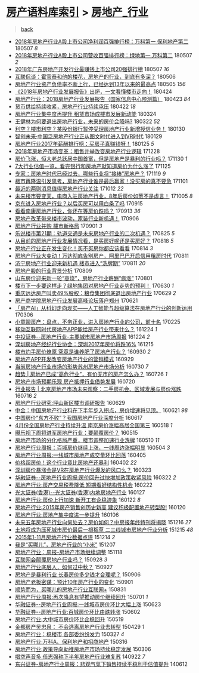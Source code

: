 [房产语料库索引](../../README.md)  > [房地产_行业](房地产_行业.md)
====
> [back](../README.md)

- [2018年房地产行业A股上市公司净利润百强排行榜：万科第一 保利地产第二](http://jkwz.applinzi.com/ittc/7100156314317751306.html#2018%E5%B9%B4%E6%88%BF%E5%9C%B0%E4%BA%A7%E8%A1%8C%E4%B8%9AA%E8%82%A1%E4%B8%8A%E5%B8%82%E5%85%AC%E5%8F%B8%E5%87%80%E5%88%A9%E6%B6%A6%E7%99%BE%E5%BC%BA%E6%8E%92%E8%A1%8C%E6%A6%9C%EF%BC%9A%E4%B8%87%E7%A7%91%E7%AC%AC%E4%B8%80+%E4%BF%9D%E5%88%A9%E5%9C%B0%E4%BA%A7%E7%AC%AC%E4%BA%8C) 180507 *8* 
- [2018年房地产行业A股上市公司营收百强排行榜：绿地第一 万科第二](http://jkwz.applinzi.com/ittc/7100156298660414481.html#2018%E5%B9%B4%E6%88%BF%E5%9C%B0%E4%BA%A7%E8%A1%8C%E4%B8%9AA%E8%82%A1%E4%B8%8A%E5%B8%82%E5%85%AC%E5%8F%B8%E8%90%A5%E6%94%B6%E7%99%BE%E5%BC%BA%E6%8E%92%E8%A1%8C%E6%A6%9C%EF%BC%9A%E7%BB%BF%E5%9C%B0%E7%AC%AC%E4%B8%80+%E4%B8%87%E7%A7%91%E7%AC%AC%E4%BA%8C) 180507 *2* 
- [2018年广东房地产开发行业最赚钱上市公司20强排行榜](http://jkwz.applinzi.com/ittc/7100156292826137610.html#2018%E5%B9%B4%E5%B9%BF%E4%B8%9C%E6%88%BF%E5%9C%B0%E4%BA%A7%E5%BC%80%E5%8F%91%E8%A1%8C%E4%B8%9A%E6%9C%80%E8%B5%9A%E9%92%B1%E4%B8%8A%E5%B8%82%E5%85%AC%E5%8F%B820%E5%BC%BA%E6%8E%92%E8%A1%8C%E6%A6%9C) 180507 *16* 
- [互联侃谈：霍官泰和他的楼花，房地产的行业，到底有多深？](http://jkwz.applinzi.com/ittc/7100123441678255110.html#%E4%BA%92%E8%81%94%E4%BE%83%E8%B0%88%EF%BC%9A%E9%9C%8D%E5%AE%98%E6%B3%B0%E5%92%8C%E4%BB%96%E7%9A%84%E6%A5%BC%E8%8A%B1%EF%BC%8C%E6%88%BF%E5%9C%B0%E4%BA%A7%E7%9A%84%E8%A1%8C%E4%B8%9A%EF%BC%8C%E5%88%B0%E5%BA%95%E6%9C%89%E5%A4%9A%E6%B7%B1%EF%BC%9F) 180506  
- [房地产行业资产负债率不断上行，已经达到13年以来的最高点](http://jkwz.applinzi.com/ittc/7099569419741299718.html#%E6%88%BF%E5%9C%B0%E4%BA%A7%E8%A1%8C%E4%B8%9A%E8%B5%84%E4%BA%A7%E8%B4%9F%E5%80%BA%E7%8E%87%E4%B8%8D%E6%96%AD%E4%B8%8A%E8%A1%8C%EF%BC%8C%E5%B7%B2%E7%BB%8F%E8%BE%BE%E5%88%B013%E5%B9%B4%E4%BB%A5%E6%9D%A5%E7%9A%84%E6%9C%80%E9%AB%98%E7%82%B9) 180505 *156* 
- [《2018年房地产行业发展报告》出炉，一文看懂楼市走向！](http://jkwz.applinzi.com/ittc/7095687277466616848.html#%E3%80%8A2018%E5%B9%B4%E6%88%BF%E5%9C%B0%E4%BA%A7%E8%A1%8C%E4%B8%9A%E5%8F%91%E5%B1%95%E6%8A%A5%E5%91%8A%E3%80%8B%E5%87%BA%E7%82%89%EF%BC%8C%E4%B8%80%E6%96%87%E7%9C%8B%E6%87%82%E6%A5%BC%E5%B8%82%E8%B5%B0%E5%90%91%EF%BC%81) 180424  
- [房地产行业：2018房地产行业发展报告（国家信息中心预测篇）](http://jkwz.applinzi.com/ittc/7095174466353234961.html#%E6%88%BF%E5%9C%B0%E4%BA%A7%E8%A1%8C%E4%B8%9A%EF%BC%9A2018%E6%88%BF%E5%9C%B0%E4%BA%A7%E8%A1%8C%E4%B8%9A%E5%8F%91%E5%B1%95%E6%8A%A5%E5%91%8A%EF%BC%88%E5%9B%BD%E5%AE%B6%E4%BF%A1%E6%81%AF%E4%B8%AD%E5%BF%83%E9%A2%84%E6%B5%8B%E7%AF%87%EF%BC%89) 180423 *84* 
- [货币供给持续收紧，房地产行业持续承压](http://jkwz.applinzi.com/ittc/7094745474202600465.html#%E8%B4%A7%E5%B8%81%E4%BE%9B%E7%BB%99%E6%8C%81%E7%BB%AD%E6%94%B6%E7%B4%A7%EF%BC%8C%E6%88%BF%E5%9C%B0%E4%BA%A7%E8%A1%8C%E4%B8%9A%E6%8C%81%E7%BB%AD%E6%89%BF%E5%8E%8B) 180422 *18* 
- [房地产行业集中度再提升 租赁市场成楼市发展新动能](http://jkwz.applinzi.com/ittc/7083998799536325639.html#%E6%88%BF%E5%9C%B0%E4%BA%A7%E8%A1%8C%E4%B8%9A%E9%9B%86%E4%B8%AD%E5%BA%A6%E5%86%8D%E6%8F%90%E5%8D%87+%E7%A7%9F%E8%B5%81%E5%B8%82%E5%9C%BA%E6%88%90%E6%A5%BC%E5%B8%82%E5%8F%91%E5%B1%95%E6%96%B0%E5%8A%A8%E8%83%BD) 180324  
- [王健林为何要退出房地产行业，未来的房价会降吗?](http://jkwz.applinzi.com/ittc/7083356648649524241.html#%E7%8E%8B%E5%81%A5%E6%9E%97%E4%B8%BA%E4%BD%95%E8%A6%81%E9%80%80%E5%87%BA%E6%88%BF%E5%9C%B0%E4%BA%A7%E8%A1%8C%E4%B8%9A%EF%BC%8C%E6%9C%AA%E6%9D%A5%E7%9A%84%E6%88%BF%E4%BB%B7%E4%BC%9A%E9%99%8D%E5%90%97%3F) 180322 *52* 
- [利空？楼市利空？某股份银行暂停受理房地产行业新增授信业务！](http://jkwz.applinzi.com/ittc/7064395777072170001.html#%E5%88%A9%E7%A9%BA%EF%BC%9F%E6%A5%BC%E5%B8%82%E5%88%A9%E7%A9%BA%EF%BC%9F%E6%9F%90%E8%82%A1%E4%BB%BD%E9%93%B6%E8%A1%8C%E6%9A%82%E5%81%9C%E5%8F%97%E7%90%86%E6%88%BF%E5%9C%B0%E4%BA%A7%E8%A1%8C%E4%B8%9A%E6%96%B0%E5%A2%9E%E6%8E%88%E4%BF%A1%E4%B8%9A%E5%8A%A1%EF%BC%81) 180130  
- [智创未来·中国泛房地产行业正从图文时代进入到VR时代](http://jkwz.applinzi.com/ittc/7063959563915494407.html#%E6%99%BA%E5%88%9B%E6%9C%AA%E6%9D%A5%C2%B7%E4%B8%AD%E5%9B%BD%E6%B3%9B%E6%88%BF%E5%9C%B0%E4%BA%A7%E8%A1%8C%E4%B8%9A%E6%AD%A3%E4%BB%8E%E5%9B%BE%E6%96%87%E6%97%B6%E4%BB%A3%E8%BF%9B%E5%85%A5%E5%88%B0VR%E6%97%B6%E4%BB%A3) 180129  
- [房地产行业2017年薪酬排行榜：买房子真赚钱呀！](http://jkwz.applinzi.com/ittc/7062578512475456519.html#%E6%88%BF%E5%9C%B0%E4%BA%A7%E8%A1%8C%E4%B8%9A2017%E5%B9%B4%E8%96%AA%E9%85%AC%E6%8E%92%E8%A1%8C%E6%A6%9C%EF%BC%9A%E4%B9%B0%E6%88%BF%E5%AD%90%E7%9C%9F%E8%B5%9A%E9%92%B1%E5%91%80%EF%BC%81) 180125 *5* 
- [2018年房地产市场变革：租售并举改变房地产行业逻辑](http://jkwz.applinzi.com/ittc/7052174117053137937.html#2018%E5%B9%B4%E6%88%BF%E5%9C%B0%E4%BA%A7%E5%B8%82%E5%9C%BA%E5%8F%98%E9%9D%A9%EF%BC%9A%E7%A7%9F%E5%94%AE%E5%B9%B6%E4%B8%BE%E6%94%B9%E5%8F%98%E6%88%BF%E5%9C%B0%E4%BA%A7%E8%A1%8C%E4%B8%9A%E9%80%BB%E8%BE%91) 171228  
- [房价飞涨，恒大老总跃居中国首富，但是房地产是暴利的行业吗？](http://jkwz.applinzi.com/ittc/7041710430815257616.html#%E6%88%BF%E4%BB%B7%E9%A3%9E%E6%B6%A8%EF%BC%8C%E6%81%92%E5%A4%A7%E8%80%81%E6%80%BB%E8%B7%83%E5%B1%85%E4%B8%AD%E5%9B%BD%E9%A6%96%E5%AF%8C%EF%BC%8C%E4%BD%86%E6%98%AF%E6%88%BF%E5%9C%B0%E4%BA%A7%E6%98%AF%E6%9A%B4%E5%88%A9%E7%9A%84%E8%A1%8C%E4%B8%9A%E5%90%97%EF%BC%9F) 171130 *1* 
- [7大行业估值一览，看完银行和房地产就知道房价为什么涨了](http://jkwz.applinzi.com/ittc/7039930843877868560.html#7%E5%A4%A7%E8%A1%8C%E4%B8%9A%E4%BC%B0%E5%80%BC%E4%B8%80%E8%A7%88%EF%BC%8C%E7%9C%8B%E5%AE%8C%E9%93%B6%E8%A1%8C%E5%92%8C%E6%88%BF%E5%9C%B0%E4%BA%A7%E5%B0%B1%E7%9F%A5%E9%81%93%E6%88%BF%E4%BB%B7%E4%B8%BA%E4%BB%80%E4%B9%88%E6%B6%A8%E4%BA%86) 171125  
- [专家：房地产时代已经过去，哪些行业将“接棒”房地产？](http://jkwz.applinzi.com/ittc/7037729755397358608.html#%E4%B8%93%E5%AE%B6%EF%BC%9A%E6%88%BF%E5%9C%B0%E4%BA%A7%E6%97%B6%E4%BB%A3%E5%B7%B2%E7%BB%8F%E8%BF%87%E5%8E%BB%EF%BC%8C%E5%93%AA%E4%BA%9B%E8%A1%8C%E4%B8%9A%E5%B0%86%E2%80%9C%E6%8E%A5%E6%A3%92%E2%80%9D%E6%88%BF%E5%9C%B0%E4%BA%A7%EF%BC%9F) 171119 *9* 
- [楼市再降温引发思考，房地产行业谁是最后赢家！没买房的真不要急](http://jkwz.applinzi.com/ittc/7031091197957899280.html#%E6%A5%BC%E5%B8%82%E5%86%8D%E9%99%8D%E6%B8%A9%E5%BC%95%E5%8F%91%E6%80%9D%E8%80%83%EF%BC%8C%E6%88%BF%E5%9C%B0%E4%BA%A7%E8%A1%8C%E4%B8%9A%E8%B0%81%E6%98%AF%E6%9C%80%E5%90%8E%E8%B5%A2%E5%AE%B6%EF%BC%81%E6%B2%A1%E4%B9%B0%E6%88%BF%E7%9A%84%E7%9C%9F%E4%B8%8D%E8%A6%81%E6%80%A5) 171101  
- [最近的两则消息值得房地产行业关注](http://jkwz.applinzi.com/ittc/7023535545542771728.html#%E6%9C%80%E8%BF%91%E7%9A%84%E4%B8%A4%E5%88%99%E6%B6%88%E6%81%AF%E5%80%BC%E5%BE%97%E6%88%BF%E5%9C%B0%E4%BA%A7%E8%A1%8C%E4%B8%9A%E5%85%B3%E6%B3%A8) 171012 *22* 
- [未来楼市要变天，电商入驻房地产行业，8年后房价如葱不是虚言！](http://jkwz.applinzi.com/ittc/7020896539902477329.html#%E6%9C%AA%E6%9D%A5%E6%A5%BC%E5%B8%82%E8%A6%81%E5%8F%98%E5%A4%A9%EF%BC%8C%E7%94%B5%E5%95%86%E5%85%A5%E9%A9%BB%E6%88%BF%E5%9C%B0%E4%BA%A7%E8%A1%8C%E4%B8%9A%EF%BC%8C8%E5%B9%B4%E5%90%8E%E6%88%BF%E4%BB%B7%E5%A6%82%E8%91%B1%E4%B8%8D%E6%98%AF%E8%99%9A%E8%A8%80%EF%BC%81) 171005 *8* 
- [京东进入房地产行业？以后买房可以用白条了吗](http://jkwz.applinzi.com/ittc/7013666929225761809.html#%E4%BA%AC%E4%B8%9C%E8%BF%9B%E5%85%A5%E6%88%BF%E5%9C%B0%E4%BA%A7%E8%A1%8C%E4%B8%9A%EF%BC%9F%E4%BB%A5%E5%90%8E%E4%B9%B0%E6%88%BF%E5%8F%AF%E4%BB%A5%E7%94%A8%E7%99%BD%E6%9D%A1%E4%BA%86%E5%90%97) 170915  
- [看看南康房地产行业，你还在等房价跌吗？](http://jkwz.applinzi.com/ittc/7012914298177979409.html#%E7%9C%8B%E7%9C%8B%E5%8D%97%E5%BA%B7%E6%88%BF%E5%9C%B0%E4%BA%A7%E8%A1%8C%E4%B8%9A%EF%BC%8C%E4%BD%A0%E8%BF%98%E5%9C%A8%E7%AD%89%E6%88%BF%E4%BB%B7%E8%B7%8C%E5%90%97%EF%BC%9F) 170913 *36* 
- [房地产改革带来楼市波动，家装行业新机遇！](http://jkwz.applinzi.com/ittc/7010234574582580240.html#%E6%88%BF%E5%9C%B0%E4%BA%A7%E6%94%B9%E9%9D%A9%E5%B8%A6%E6%9D%A5%E6%A5%BC%E5%B8%82%E6%B3%A2%E5%8A%A8%EF%BC%8C%E5%AE%B6%E8%A3%85%E8%A1%8C%E4%B8%9A%E6%96%B0%E6%9C%BA%E9%81%87%EF%BC%81) 170906  
- [房地产行业并购 楼市新格局](http://jkwz.applinzi.com/ittc/7008299391230936081.html#%E6%88%BF%E5%9C%B0%E4%BA%A7%E8%A1%8C%E4%B8%9A%E5%B9%B6%E8%B4%AD+%E6%A5%BC%E5%B8%82%E6%96%B0%E6%A0%BC%E5%B1%80) 170901 *3* 
- [乐说楼市第21期：轨道交通是未来房地产行业的二次机遇？](http://jkwz.applinzi.com/ittc/7005773262196573200.html#%E4%B9%90%E8%AF%B4%E6%A5%BC%E5%B8%82%E7%AC%AC21%E6%9C%9F%EF%BC%9A%E8%BD%A8%E9%81%93%E4%BA%A4%E9%80%9A%E6%98%AF%E6%9C%AA%E6%9D%A5%E6%88%BF%E5%9C%B0%E4%BA%A7%E8%A1%8C%E4%B8%9A%E7%9A%84%E4%BA%8C%E6%AC%A1%E6%9C%BA%E9%81%87%EF%BC%9F) 170825 *5* 
- [从目前的房地产行业发展情况看，是买房好呢还是买房好？](http://jkwz.applinzi.com/ittc/7003253060527457296.html#%E4%BB%8E%E7%9B%AE%E5%89%8D%E7%9A%84%E6%88%BF%E5%9C%B0%E4%BA%A7%E8%A1%8C%E4%B8%9A%E5%8F%91%E5%B1%95%E6%83%85%E5%86%B5%E7%9C%8B%EF%BC%8C%E6%98%AF%E4%B9%B0%E6%88%BF%E5%A5%BD%E5%91%A2%E8%BF%98%E6%98%AF%E4%B9%B0%E6%88%BF%E5%A5%BD%EF%BC%9F) 170818 *5* 
- [房地产行业正在发生变化！买不买房你都应该看看](http://jkwz.applinzi.com/ittc/7001723653769921552.html#%E6%88%BF%E5%9C%B0%E4%BA%A7%E8%A1%8C%E4%B8%9A%E6%AD%A3%E5%9C%A8%E5%8F%91%E7%94%9F%E5%8F%98%E5%8C%96%EF%BC%81%E4%B9%B0%E4%B8%8D%E4%B9%B0%E6%88%BF%E4%BD%A0%E9%83%BD%E5%BA%94%E8%AF%A5%E7%9C%8B%E7%9C%8B) 170814 *3* 
- [房地产行业大变动！万达彻底告别房产，阿里巴巴开启信用租房时代](http://jkwz.applinzi.com/ittc/7000565271046390801.html#%E6%88%BF%E5%9C%B0%E4%BA%A7%E8%A1%8C%E4%B8%9A%E5%A4%A7%E5%8F%98%E5%8A%A8%EF%BC%81%E4%B8%87%E8%BE%BE%E5%BD%BB%E5%BA%95%E5%91%8A%E5%88%AB%E6%88%BF%E4%BA%A7%EF%BC%8C%E9%98%BF%E9%87%8C%E5%B7%B4%E5%B7%B4%E5%BC%80%E5%90%AF%E4%BF%A1%E7%94%A8%E7%A7%9F%E6%88%BF%E6%97%B6%E4%BB%A3) 170811  
- [济宁房地产行业迎来新机遇 楼市进入“洗牌期”](http://jkwz.applinzi.com/ittc/7000474542408238096.html#%E6%B5%8E%E5%AE%81%E6%88%BF%E5%9C%B0%E4%BA%A7%E8%A1%8C%E4%B8%9A%E8%BF%8E%E6%9D%A5%E6%96%B0%E6%9C%BA%E9%81%87+%E6%A5%BC%E5%B8%82%E8%BF%9B%E5%85%A5%E2%80%9C%E6%B4%97%E7%89%8C%E6%9C%9F%E2%80%9D) 170811 *20* 
- [房地产股的行业背景分析](http://jkwz.applinzi.com/ittc/6999838288784131088.html#%E6%88%BF%E5%9C%B0%E4%BA%A7%E8%82%A1%E7%9A%84%E8%A1%8C%E4%B8%9A%E8%83%8C%E6%99%AF%E5%88%86%E6%9E%90) 170809  
- [山东房价迎来新一轮“高烧”，房地产行业薪酬“疯涨”](http://jkwz.applinzi.com/ittc/6996747956844495889.html#%E5%B1%B1%E4%B8%9C%E6%88%BF%E4%BB%B7%E8%BF%8E%E6%9D%A5%E6%96%B0%E4%B8%80%E8%BD%AE%E2%80%9C%E9%AB%98%E7%83%A7%E2%80%9D%EF%BC%8C%E6%88%BF%E5%9C%B0%E4%BA%A7%E8%A1%8C%E4%B8%9A%E8%96%AA%E9%85%AC%E2%80%9C%E7%96%AF%E6%B6%A8%E2%80%9D) 170801  
- [楼市下一步要这样走？绿地集团对房地产行业走势的预判！](http://jkwz.applinzi.com/ittc/6984904456058438660.html#%E6%A5%BC%E5%B8%82%E4%B8%8B%E4%B8%80%E6%AD%A5%E8%A6%81%E8%BF%99%E6%A0%B7%E8%B5%B0%EF%BC%9F%E7%BB%BF%E5%9C%B0%E9%9B%86%E5%9B%A2%E5%AF%B9%E6%88%BF%E5%9C%B0%E4%BA%A7%E8%A1%8C%E4%B8%9A%E8%B5%B0%E5%8A%BF%E7%9A%84%E9%A2%84%E5%88%A4%EF%BC%81) 170630 *1* 
- [重庆远达房产叫卖49%股权：粮食集团彻底退出房地产行业](http://jkwz.applinzi.com/ittc/6984712436580877316.html#%E9%87%8D%E5%BA%86%E8%BF%9C%E8%BE%BE%E6%88%BF%E4%BA%A7%E5%8F%AB%E5%8D%9649%25%E8%82%A1%E6%9D%83%EF%BC%9A%E7%B2%AE%E9%A3%9F%E9%9B%86%E5%9B%A2%E5%BD%BB%E5%BA%95%E9%80%80%E5%87%BA%E6%88%BF%E5%9C%B0%E4%BA%A7%E8%A1%8C%E4%B8%9A) 170629 *2* 
- [房产商学院房地产行业发展高峰论坛落户郑州](http://jkwz.applinzi.com/ittc/6981672627499172869.html#%E6%88%BF%E4%BA%A7%E5%95%86%E5%AD%A6%E9%99%A2%E6%88%BF%E5%9C%B0%E4%BA%A7%E8%A1%8C%E4%B8%9A%E5%8F%91%E5%B1%95%E9%AB%98%E5%B3%B0%E8%AE%BA%E5%9D%9B%E8%90%BD%E6%88%B7%E9%83%91%E5%B7%9E) 170621  
- [「房产AI」从科幻走向现实——人工智能与超级算法在房地产行业的创新运用](http://jkwz.applinzi.com/ittc/6941999133064954885.html#%E3%80%8C%E6%88%BF%E4%BA%A7AI%E3%80%8D%E4%BB%8E%E7%A7%91%E5%B9%BB%E8%B5%B0%E5%90%91%E7%8E%B0%E5%AE%9E%E2%80%94%E2%80%94%E4%BA%BA%E5%B7%A5%E6%99%BA%E8%83%BD%E4%B8%8E%E8%B6%85%E7%BA%A7%E7%AE%97%E6%B3%95%E5%9C%A8%E6%88%BF%E5%9C%B0%E4%BA%A7%E8%A1%8C%E4%B8%9A%E7%9A%84%E5%88%9B%E6%96%B0%E8%BF%90%E7%94%A8) 170306  
- [小童聊房产：盘点，不务正业，进入房地产行业的公司，前十名](http://jkwz.applinzi.com/ittc/6938683653340267525.html#%E5%B0%8F%E7%AB%A5%E8%81%8A%E6%88%BF%E4%BA%A7%EF%BC%9A%E7%9B%98%E7%82%B9%EF%BC%8C%E4%B8%8D%E5%8A%A1%E6%AD%A3%E4%B8%9A%EF%BC%8C%E8%BF%9B%E5%85%A5%E6%88%BF%E5%9C%B0%E4%BA%A7%E8%A1%8C%E4%B8%9A%E7%9A%84%E5%85%AC%E5%8F%B8%EF%BC%8C%E5%89%8D%E5%8D%81%E5%90%8D) 170225  
- [移动互联网时代房地产APP能给房产行业带来什么？](http://jkwz.applinzi.com/ittc/6915153845293679621.html#%E7%A7%BB%E5%8A%A8%E4%BA%92%E8%81%94%E7%BD%91%E6%97%B6%E4%BB%A3%E6%88%BF%E5%9C%B0%E4%BA%A7APP%E8%83%BD%E7%BB%99%E6%88%BF%E4%BA%A7%E8%A1%8C%E4%B8%9A%E5%B8%A6%E6%9D%A5%E4%BB%80%E4%B9%88%EF%BC%9F) 161224 *1* 
- [中投证券--房地产行业-主要城市房地产市场周报](http://jkwz.applinzi.com/ittc/6915150392546821125.html#%E4%B8%AD%E6%8A%95%E8%AF%81%E5%88%B8--%E6%88%BF%E5%9C%B0%E4%BA%A7%E8%A1%8C%E4%B8%9A-%E4%B8%BB%E8%A6%81%E5%9F%8E%E5%B8%82%E6%88%BF%E5%9C%B0%E4%BA%A7%E5%B8%82%E5%9C%BA%E5%91%A8%E6%8A%A5) 161224 *2* 
- [深圳房地产经纪行业协会：深圳2017年房价将跌16%](http://jkwz.applinzi.com/ittc/6911974868605469701.html#%E6%B7%B1%E5%9C%B3%E6%88%BF%E5%9C%B0%E4%BA%A7%E7%BB%8F%E7%BA%AA%E8%A1%8C%E4%B8%9A%E5%8D%8F%E4%BC%9A%EF%BC%9A%E6%B7%B1%E5%9C%B32017%E5%B9%B4%E6%88%BF%E4%BB%B7%E5%B0%86%E8%B7%8C16%25) 161215  
- [楼市灼手房价燎原 究竟是谁养肥了房地产行业？](http://jkwz.applinzi.com/ittc/6883686136295195653.html#%E6%A5%BC%E5%B8%82%E7%81%BC%E6%89%8B%E6%88%BF%E4%BB%B7%E7%87%8E%E5%8E%9F+%E7%A9%B6%E7%AB%9F%E6%98%AF%E8%B0%81%E5%85%BB%E8%82%A5%E4%BA%86%E6%88%BF%E5%9C%B0%E4%BA%A7%E8%A1%8C%E4%B8%9A%EF%BC%9F) 160930 *2* 
- [房地产APP开发改变房地产行业的营销模式](http://jkwz.applinzi.com/ittc/6883309696928187397.html#%E6%88%BF%E5%9C%B0%E4%BA%A7APP%E5%BC%80%E5%8F%91%E6%94%B9%E5%8F%98%E6%88%BF%E5%9C%B0%E4%BA%A7%E8%A1%8C%E4%B8%9A%E7%9A%84%E8%90%A5%E9%94%80%E6%A8%A1%E5%BC%8F) 160929  
- [当前房地产行业市场的形势苏州房地产市场分析](http://jkwz.applinzi.com/ittc/6860676327392412676.html#%E5%BD%93%E5%89%8D%E6%88%BF%E5%9C%B0%E4%BA%A7%E8%A1%8C%E4%B8%9A%E5%B8%82%E5%9C%BA%E7%9A%84%E5%BD%A2%E5%8A%BF%E8%8B%8F%E5%B7%9E%E6%88%BF%E5%9C%B0%E4%BA%A7%E5%B8%82%E5%9C%BA%E5%88%86%E6%9E%90) 160730 *7* 
- [趋势 | 房地产已成“高危行业”，有价无市的房产怎么办？](http://jkwz.applinzi.com/ittc/6859050534849479684.html#%E8%B6%8B%E5%8A%BF+%7C+%E6%88%BF%E5%9C%B0%E4%BA%A7%E5%B7%B2%E6%88%90%E2%80%9C%E9%AB%98%E5%8D%B1%E8%A1%8C%E4%B8%9A%E2%80%9D%EF%BC%8C%E6%9C%89%E4%BB%B7%E6%97%A0%E5%B8%82%E7%9A%84%E6%88%BF%E4%BA%A7%E6%80%8E%E4%B9%88%E5%8A%9E%EF%BC%9F) 160726 *1* 
- [房地产市场预期乐观 房产抵押行业借势发展](http://jkwz.applinzi.com/ittc/6856966563978281988.html#%E6%88%BF%E5%9C%B0%E4%BA%A7%E5%B8%82%E5%9C%BA%E9%A2%84%E6%9C%9F%E4%B9%90%E8%A7%82+%E6%88%BF%E4%BA%A7%E6%8A%B5%E6%8A%BC%E8%A1%8C%E4%B8%9A%E5%80%9F%E5%8A%BF%E5%8F%91%E5%B1%95) 160720  
- [行业报告 | 北京房地产市场未来观察：二手房机会、区域发展与房价涨跌](http://jkwz.applinzi.com/ittc/6855491534551778309.html#%E8%A1%8C%E4%B8%9A%E6%8A%A5%E5%91%8A+%7C+%E5%8C%97%E4%BA%AC%E6%88%BF%E5%9C%B0%E4%BA%A7%E5%B8%82%E5%9C%BA%E6%9C%AA%E6%9D%A5%E8%A7%82%E5%AF%9F%EF%BC%9A%E4%BA%8C%E6%89%8B%E6%88%BF%E6%9C%BA%E4%BC%9A%E3%80%81%E5%8C%BA%E5%9F%9F%E5%8F%91%E5%B1%95%E4%B8%8E%E6%88%BF%E4%BB%B7%E6%B6%A8%E8%B7%8C) 160716 *2* 
- [房地产行业研究:坪山新区楼市调研报告](http://jkwz.applinzi.com/ittc/6849135104395576325.html#%E6%88%BF%E5%9C%B0%E4%BA%A7%E8%A1%8C%E4%B8%9A%E7%A0%94%E7%A9%B6%3A%E5%9D%AA%E5%B1%B1%E6%96%B0%E5%8C%BA%E6%A5%BC%E5%B8%82%E8%B0%83%E7%A0%94%E6%8A%A5%E5%91%8A) 160629  
- [中金：中国房地产行业料在下半年步入拐点，房价增速将见顶。](http://jkwz.applinzi.com/ittc/6846107426323170308.html#%E4%B8%AD%E9%87%91%EF%BC%9A%E4%B8%AD%E5%9B%BD%E6%88%BF%E5%9C%B0%E4%BA%A7%E8%A1%8C%E4%B8%9A%E6%96%99%E5%9C%A8%E4%B8%8B%E5%8D%8A%E5%B9%B4%E6%AD%A5%E5%85%A5%E6%8B%90%E7%82%B9%EF%BC%8C%E6%88%BF%E4%BB%B7%E5%A2%9E%E9%80%9F%E5%B0%86%E8%A7%81%E9%A1%B6%E3%80%82) 160621 *98* 
- [中国房价“东方不败”？我国房地产行业深度分析](http://jkwz.applinzi.com/ittc/6844616282812711941.html#%E4%B8%AD%E5%9B%BD%E6%88%BF%E4%BB%B7%E2%80%9C%E4%B8%9C%E6%96%B9%E4%B8%8D%E8%B4%A5%E2%80%9D%EF%BC%9F%E6%88%91%E5%9B%BD%E6%88%BF%E5%9C%B0%E4%BA%A7%E8%A1%8C%E4%B8%9A%E6%B7%B1%E5%BA%A6%E5%88%86%E6%9E%90) 160617  
- [4月份全国房地产行业持续升温 南京房价涨幅高居全国第三](http://jkwz.applinzi.com/ittc/6833560553314059268.html#4%E6%9C%88%E4%BB%BD%E5%85%A8%E5%9B%BD%E6%88%BF%E5%9C%B0%E4%BA%A7%E8%A1%8C%E4%B8%9A%E6%8C%81%E7%BB%AD%E5%8D%87%E6%B8%A9+%E5%8D%97%E4%BA%AC%E6%88%BF%E4%BB%B7%E6%B6%A8%E5%B9%85%E9%AB%98%E5%B1%85%E5%85%A8%E5%9B%BD%E7%AC%AC%E4%B8%89) 160518 *1* 
- [曝乐视下周将进军房地产行业：要颠覆房价？](http://jkwz.applinzi.com/ittc/6832491789743047685.html#%E6%9B%9D%E4%B9%90%E8%A7%86%E4%B8%8B%E5%91%A8%E5%B0%86%E8%BF%9B%E5%86%9B%E6%88%BF%E5%9C%B0%E4%BA%A7%E8%A1%8C%E4%B8%9A%EF%BC%9A%E8%A6%81%E9%A2%A0%E8%A6%86%E6%88%BF%E4%BB%B7%EF%BC%9F) 160515  
- [房地产市场的分化格局严重，楼市调整加速行业洗牌](http://jkwz.applinzi.com/ittc/6830543288947704836.html#%E6%88%BF%E5%9C%B0%E4%BA%A7%E5%B8%82%E5%9C%BA%E7%9A%84%E5%88%86%E5%8C%96%E6%A0%BC%E5%B1%80%E4%B8%A5%E9%87%8D%EF%BC%8C%E6%A5%BC%E5%B8%82%E8%B0%83%E6%95%B4%E5%8A%A0%E9%80%9F%E8%A1%8C%E4%B8%9A%E6%B4%97%E7%89%8C) 160510 *11* 
- [房地产行业周报：百城房价继续上涨，一线周边涨幅明显](http://jkwz.applinzi.com/ittc/6828363685088986117.html#%E6%88%BF%E5%9C%B0%E4%BA%A7%E8%A1%8C%E4%B8%9A%E5%91%A8%E6%8A%A5%EF%BC%9A%E7%99%BE%E5%9F%8E%E6%88%BF%E4%BB%B7%E7%BB%A7%E7%BB%AD%E4%B8%8A%E6%B6%A8%EF%BC%8C%E4%B8%80%E7%BA%BF%E5%91%A8%E8%BE%B9%E6%B6%A8%E5%B9%85%E6%98%8E%E6%98%BE) 160504 *3* 
- [房地产行业周报:一线城市房地产成交量环比回落](http://jkwz.applinzi.com/ittc/6817652791795254277.html#%E6%88%BF%E5%9C%B0%E4%BA%A7%E8%A1%8C%E4%B8%9A%E5%91%A8%E6%8A%A5%3A%E4%B8%80%E7%BA%BF%E5%9F%8E%E5%B8%82%E6%88%BF%E5%9C%B0%E4%BA%A7%E6%88%90%E4%BA%A4%E9%87%8F%E7%8E%AF%E6%AF%94%E5%9B%9E%E8%90%BD) 160405  
- [价格超房价！这个行业竟比房地产还暴利](http://jkwz.applinzi.com/ittc/6816476429571064837.html#%E4%BB%B7%E6%A0%BC%E8%B6%85%E6%88%BF%E4%BB%B7%EF%BC%81%E8%BF%99%E4%B8%AA%E8%A1%8C%E4%B8%9A%E7%AB%9F%E6%AF%94%E6%88%BF%E5%9C%B0%E4%BA%A7%E8%BF%98%E6%9A%B4%E5%88%A9) 160402 *22* 
- [深圳房价暴涨会是VR在房地产行业爆发的风口么？](http://jkwz.applinzi.com/ittc/6812814229711094789.html#%E6%B7%B1%E5%9C%B3%E6%88%BF%E4%BB%B7%E6%9A%B4%E6%B6%A8%E4%BC%9A%E6%98%AFVR%E5%9C%A8%E6%88%BF%E5%9C%B0%E4%BA%A7%E8%A1%8C%E4%B8%9A%E7%88%86%E5%8F%91%E7%9A%84%E9%A3%8E%E5%8F%A3%E4%B9%88%EF%BC%9F) 160323  
- [华融证券--房地产行业周报:房价回升过快增加政策收紧风险](http://jkwz.applinzi.com/ittc/6812461507132523525.html#%E5%8D%8E%E8%9E%8D%E8%AF%81%E5%88%B8--%E6%88%BF%E5%9C%B0%E4%BA%A7%E8%A1%8C%E4%B8%9A%E5%91%A8%E6%8A%A5%3A%E6%88%BF%E4%BB%B7%E5%9B%9E%E5%8D%87%E8%BF%87%E5%BF%AB%E5%A2%9E%E5%8A%A0%E6%94%BF%E7%AD%96%E6%94%B6%E7%B4%A7%E9%A3%8E%E9%99%A9) 160322 *2* 
- [房地产行业:房产交易税费降低 短期看好结构性机会](http://jkwz.applinzi.com/ittc/6801716308844479492.html#%E6%88%BF%E5%9C%B0%E4%BA%A7%E8%A1%8C%E4%B8%9A%3A%E6%88%BF%E4%BA%A7%E4%BA%A4%E6%98%93%E7%A8%8E%E8%B4%B9%E9%99%8D%E4%BD%8E+%E7%9F%AD%E6%9C%9F%E7%9C%8B%E5%A5%BD%E7%BB%93%E6%9E%84%E6%80%A7%E6%9C%BA%E4%BC%9A) 160222  
- [光大证券(香港)--光大证券(香港)内地房地产行业](http://jkwz.applinzi.com/ittc/6791935258501055492.html#%E5%85%89%E5%A4%A7%E8%AF%81%E5%88%B8%28%E9%A6%99%E6%B8%AF%29--%E5%85%89%E5%A4%A7%E8%AF%81%E5%88%B8%28%E9%A6%99%E6%B8%AF%29%E5%86%85%E5%9C%B0%E6%88%BF%E5%9C%B0%E4%BA%A7%E8%A1%8C%E4%B8%9A) 160127  
- [房地产行业:房价上行加速 新开工有企稳迹象](http://jkwz.applinzi.com/ittc/6790165849096848389.html#%E6%88%BF%E5%9C%B0%E4%BA%A7%E8%A1%8C%E4%B8%9A%3A%E6%88%BF%E4%BB%B7%E4%B8%8A%E8%A1%8C%E5%8A%A0%E9%80%9F+%E6%96%B0%E5%BC%80%E5%B7%A5%E6%9C%89%E4%BC%81%E7%A8%B3%E8%BF%B9%E8%B1%A1) 160122 *8* 
- [房地产行业:2015年房产销售创历史新高,建议积极配置地产转型股!](http://jkwz.applinzi.com/ittc/6789436467801752580.html#%E6%88%BF%E5%9C%B0%E4%BA%A7%E8%A1%8C%E4%B8%9A%3A2015%E5%B9%B4%E6%88%BF%E4%BA%A7%E9%94%80%E5%94%AE%E5%88%9B%E5%8E%86%E5%8F%B2%E6%96%B0%E9%AB%98%2C%E5%BB%BA%E8%AE%AE%E7%A7%AF%E6%9E%81%E9%85%8D%E7%BD%AE%E5%9C%B0%E4%BA%A7%E8%BD%AC%E5%9E%8B%E8%82%A1%21) 160120  
- [房地产行业:房地产集中度进一步提升](http://jkwz.applinzi.com/ittc/6784227848017675269.html#%E6%88%BF%E5%9C%B0%E4%BA%A7%E8%A1%8C%E4%B8%9A%3A%E6%88%BF%E5%9C%B0%E4%BA%A7%E9%9B%86%E4%B8%AD%E5%BA%A6%E8%BF%9B%E4%B8%80%E6%AD%A5%E6%8F%90%E5%8D%87) 160106  
- [未来五年房地产行业向何处去？房价如何？中房报年终特刊将揭晓](http://jkwz.applinzi.com/ittc/6776451492475307012.html#%E6%9C%AA%E6%9D%A5%E4%BA%94%E5%B9%B4%E6%88%BF%E5%9C%B0%E4%BA%A7%E8%A1%8C%E4%B8%9A%E5%90%91%E4%BD%95%E5%A4%84%E5%8E%BB%EF%BC%9F%E6%88%BF%E4%BB%B7%E5%A6%82%E4%BD%95%EF%BC%9F%E4%B8%AD%E6%88%BF%E6%8A%A5%E5%B9%B4%E7%BB%88%E7%89%B9%E5%88%8A%E5%B0%86%E6%8F%AD%E6%99%93) 151216 *27* 
- [土地将成为压死城市房价最后一根稻草 二三线城市房地产行业分析](http://jkwz.applinzi.com/ittc/6776010472402977797.html#%E5%9C%9F%E5%9C%B0%E5%B0%86%E6%88%90%E4%B8%BA%E5%8E%8B%E6%AD%BB%E5%9F%8E%E5%B8%82%E6%88%BF%E4%BB%B7%E6%9C%80%E5%90%8E%E4%B8%80%E6%A0%B9%E7%A8%BB%E8%8D%89+%E4%BA%8C%E4%B8%89%E7%BA%BF%E5%9F%8E%E5%B8%82%E6%88%BF%E5%9C%B0%E4%BA%A7%E8%A1%8C%E4%B8%9A%E5%88%86%E6%9E%90) 151215 *48* 
- [2015年1-11月房地产行业数据点评](http://jkwz.applinzi.com/ittc/6775722477133235204.html#2015%E5%B9%B41-11%E6%9C%88%E6%88%BF%E5%9C%B0%E4%BA%A7%E8%A1%8C%E4%B8%9A%E6%95%B0%E6%8D%AE%E7%82%B9%E8%AF%84) 151214 *2* 
- [我是“买哪儿”，房地产行业的“小米”](http://jkwz.applinzi.com/ittc/6773071873260913668.html#%E6%88%91%E6%98%AF%E2%80%9C%E4%B9%B0%E5%93%AA%E5%84%BF%E2%80%9D%EF%BC%8C%E6%88%BF%E5%9C%B0%E4%BA%A7%E8%A1%8C%E4%B8%9A%E7%9A%84%E2%80%9C%E5%B0%8F%E7%B1%B3%E2%80%9D) 151207  
- [房地产行业：周报-房地产市场继续调整](http://jkwz.applinzi.com/ittc/6765962377988408324.html#%E6%88%BF%E5%9C%B0%E4%BA%A7%E8%A1%8C%E4%B8%9A%EF%BC%9A%E5%91%A8%E6%8A%A5-%E6%88%BF%E5%9C%B0%E4%BA%A7%E5%B8%82%E5%9C%BA%E7%BB%A7%E7%BB%AD%E8%B0%83%E6%95%B4) 151118  
- [互联网会颠覆房地产行业吗？](http://jkwz.applinzi.com/ittc/6747050939913012228.html#%E4%BA%92%E8%81%94%E7%BD%91%E4%BC%9A%E9%A2%A0%E8%A6%86%E6%88%BF%E5%9C%B0%E4%BA%A7%E8%A1%8C%E4%B8%9A%E5%90%97%EF%BC%9F) 150928 *3* 
- [房地产行业底层人，如何过中秋？](http://jkwz.applinzi.com/ittc/6746860526833042437.html#%E6%88%BF%E5%9C%B0%E4%BA%A7%E8%A1%8C%E4%B8%9A%E5%BA%95%E5%B1%82%E4%BA%BA%EF%BC%8C%E5%A6%82%E4%BD%95%E8%BF%87%E4%B8%AD%E7%A7%8B%EF%BC%9F) 150927  
- [房地产是暴利行业 长春房价多少钱才合理呢？](http://jkwz.applinzi.com/ittc/6738873498276168709.html#%E6%88%BF%E5%9C%B0%E4%BA%A7%E6%98%AF%E6%9A%B4%E5%88%A9%E8%A1%8C%E4%B8%9A+%E9%95%BF%E6%98%A5%E6%88%BF%E4%BB%B7%E5%A4%9A%E5%B0%91%E9%92%B1%E6%89%8D%E5%90%88%E7%90%86%E5%91%A2%EF%BC%9F) 150906  
- [房地产老板密谋：预计10年房产行业的变化](http://jkwz.applinzi.com/ittc/6737086834829526021.html#%E6%88%BF%E5%9C%B0%E4%BA%A7%E8%80%81%E6%9D%BF%E5%AF%86%E8%B0%8B%EF%BC%9A%E9%A2%84%E8%AE%A110%E5%B9%B4%E6%88%BF%E4%BA%A7%E8%A1%8C%E4%B8%9A%E7%9A%84%E5%8F%98%E5%8C%96) 150901  
- [顺势而为，买哪儿的房地产行业互联网+](http://jkwz.applinzi.com/ittc/6736708534109717509.html#%E9%A1%BA%E5%8A%BF%E8%80%8C%E4%B8%BA%EF%BC%8C%E4%B9%B0%E5%93%AA%E5%84%BF%E7%9A%84%E6%88%BF%E5%9C%B0%E4%BA%A7%E8%A1%8C%E4%B8%9A%E4%BA%92%E8%81%94%E7%BD%91%2B) 150831  
- [房地产行业周报:再次降息有望推动房价继续回升](http://jkwz.applinzi.com/ittc/547650611425785691.html#%E6%88%BF%E5%9C%B0%E4%BA%A7%E8%A1%8C%E4%B8%9A%E5%91%A8%E6%8A%A5%3A%E5%86%8D%E6%AC%A1%E9%99%8D%E6%81%AF%E6%9C%89%E6%9C%9B%E6%8E%A8%E5%8A%A8%E6%88%BF%E4%BB%B7%E7%BB%A7%E7%BB%AD%E5%9B%9E%E5%8D%87) 150701 *1* 
- [华融证券--房地产行业周报:一线城市房价环比大幅上涨](http://jkwz.applinzi.com/ittc/547650611423417266.html#%E5%8D%8E%E8%9E%8D%E8%AF%81%E5%88%B8--%E6%88%BF%E5%9C%B0%E4%BA%A7%E8%A1%8C%E4%B8%9A%E5%91%A8%E6%8A%A5%3A%E4%B8%80%E7%BA%BF%E5%9F%8E%E5%B8%82%E6%88%BF%E4%BB%B7%E7%8E%AF%E6%AF%94%E5%A4%A7%E5%B9%85%E4%B8%8A%E6%B6%A8) 150623  
- [华融证券--房地产行业:百城房价环比由跌转涨](http://jkwz.applinzi.com/ittc/547650611417102756.html#%E5%8D%8E%E8%9E%8D%E8%AF%81%E5%88%B8--%E6%88%BF%E5%9C%B0%E4%BA%A7%E8%A1%8C%E4%B8%9A%3A%E7%99%BE%E5%9F%8E%E6%88%BF%E4%BB%B7%E7%8E%AF%E6%AF%94%E7%94%B1%E8%B7%8C%E8%BD%AC%E6%B6%A8) 150602  
- [房地产行业:大中城市房价环比企稳回升](http://jkwz.applinzi.com/ittc/547650611411561700.html#%E6%88%BF%E5%9C%B0%E4%BA%A7%E8%A1%8C%E4%B8%9A%3A%E5%A4%A7%E4%B8%AD%E5%9F%8E%E5%B8%82%E6%88%BF%E4%BB%B7%E7%8E%AF%E6%AF%94%E4%BC%81%E7%A8%B3%E5%9B%9E%E5%8D%87) 150519  
- [金都房产吴忠泉： 不会逃离房地产行业去转型](http://jkwz.applinzi.com/ittc/547650611408893727.html#%E9%87%91%E9%83%BD%E6%88%BF%E4%BA%A7%E5%90%B4%E5%BF%A0%E6%B3%89%EF%BC%9A+%E4%B8%8D%E4%BC%9A%E9%80%83%E7%A6%BB%E6%88%BF%E5%9C%B0%E4%BA%A7%E8%A1%8C%E4%B8%9A%E5%8E%BB%E8%BD%AC%E5%9E%8B) 150429 *1* 
- [房地产行业：稳楼市 各部委纷纷发力](http://jkwz.applinzi.com/ittc/547650611403140830.html#%E6%88%BF%E5%9C%B0%E4%BA%A7%E8%A1%8C%E4%B8%9A%EF%BC%9A%E7%A8%B3%E6%A5%BC%E5%B8%82+%E5%90%84%E9%83%A8%E5%A7%94%E7%BA%B7%E7%BA%B7%E5%8F%91%E5%8A%9B) 150327 *4* 
- [房地产行业:万科A、保利地产和招商地产](http://jkwz.applinzi.com/ittc/547650611397597124.html#%E6%88%BF%E5%9C%B0%E4%BA%A7%E8%A1%8C%E4%B8%9A%3A%E4%B8%87%E7%A7%91A%E3%80%81%E4%BF%9D%E5%88%A9%E5%9C%B0%E4%BA%A7%E5%92%8C%E6%8B%9B%E5%95%86%E5%9C%B0%E4%BA%A7) 150316  
- [房地产行业:政策导向助推房地产市场持续稳定发展](http://jkwz.applinzi.com/ittc/547650611395336367.html#%E6%88%BF%E5%9C%B0%E4%BA%A7%E8%A1%8C%E4%B8%9A%3A%E6%94%BF%E7%AD%96%E5%AF%BC%E5%90%91%E5%8A%A9%E6%8E%A8%E6%88%BF%E5%9C%B0%E4%BA%A7%E5%B8%82%E5%9C%BA%E6%8C%81%E7%BB%AD%E7%A8%B3%E5%AE%9A%E5%8F%91%E5%B1%95) 150306  
- [唱空声音多 任志强称下半年房地产行业难复苏](http://jkwz.applinzi.com/ittc/547650611375535574.html#%E5%94%B1%E7%A9%BA%E5%A3%B0%E9%9F%B3%E5%A4%9A+%E4%BB%BB%E5%BF%97%E5%BC%BA%E7%A7%B0%E4%B8%8B%E5%8D%8A%E5%B9%B4%E6%88%BF%E5%9C%B0%E4%BA%A7%E8%A1%8C%E4%B8%9A%E9%9A%BE%E5%A4%8D%E8%8B%8F) 140922 *7* 
- [东兴证券-房地产行业周报：悲观气氛下销售持续平稳利于估值提升](http://jkwz.applinzi.com/ittc/547650611364704359.html#%E4%B8%9C%E5%85%B4%E8%AF%81%E5%88%B8-%E6%88%BF%E5%9C%B0%E4%BA%A7%E8%A1%8C%E4%B8%9A%E5%91%A8%E6%8A%A5%EF%BC%9A%E6%82%B2%E8%A7%82%E6%B0%94%E6%B0%9B%E4%B8%8B%E9%94%80%E5%94%AE%E6%8C%81%E7%BB%AD%E5%B9%B3%E7%A8%B3%E5%88%A9%E4%BA%8E%E4%BC%B0%E5%80%BC%E6%8F%90%E5%8D%87) 140612  
